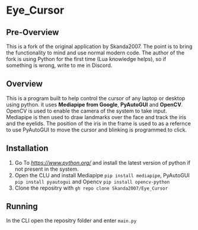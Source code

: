 # Eye_Cursor

## Pre-Overview
This is a fork of the original application by Skanda2007. The point is to bring the functionality to mind and use normal modern code. The author of the fork is using Python for the first time (Lua knowledge helps), so if something is wrong, write to me in Discord.

## Overview
This is a program built to help control the cursor of any laptop or desktop using python. it uses **Mediapipe from Google**, **PyAutoGUI** and **OpenCV**. OpenCV is used to enable the camera of the system to take input. Mediapipe is then used to draw landmarks over the face and track the iris and the eyelids. The position of the iris in the frame is used to as a refernce to use PyAutoGUI to move the cursor and blinking is programmed to click.

## Installation
1. Go To _https://www.python.org/_ and install the latest version of python if not present in the system.
2. Open the CLU and install Mediapipe `pip install mediapipe`, PyAutoGUI `pip install pyautogui` and Opencv `pip install opencv-python`
3. Clone the repositry with `gh repo clone Skanda2007/Eye_Cursor`

## Running
In the CLI open the repositry folder and enter `main.py`
